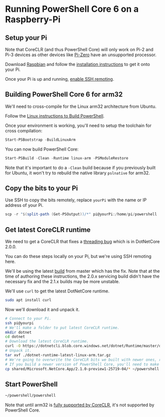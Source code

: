 # Running PowerShell Core 6 on a Raspberry-Pi

## Setup your Pi

Note that CoreCLR (and thus PowerShell Core) will only work on Pi-2 and Pi-3 devices as other devices
like [Pi-Zero](https://github.com/dotnet/coreclr/issues/10605) have an unsupported processor.

Download [Raspbian](https://www.raspberrypi.org/downloads/raspbian/) and follow the [installation instructions](https://www.raspberrypi.org/documentation/installation/installing-images/README.md) to get it onto your Pi.

Once your Pi is up and running, [enable SSH remoting](https://www.raspberrypi.org/documentation/remote-access/ssh/).

## Building PowerShell Core 6 for arm32

We'll need to cross-compile for the Linux arm32 architecture from Ubuntu.

Follow the [Linux instructions to Build PowerShell](https://github.com/PowerShell/PowerShell/blob/master/docs/building/linux.md).

Once your environment is working, you'll need to setup the toolchain for cross compilation:

```powershell
Start-PSBootstrap -BuildLinuxArm
```

You can now build PowerShell Core:

```powershell
Start-PSBuild -Clean -Runtime linux-arm -PSModuleRestore
```

Note that it's important to do a `-Clean` build because if you previously built for Ubuntu, it won't try to rebuild the native library `pslnative` for arm32.

## Copy the bits to your Pi

Use SSH to copy the bits remotely, replace `yourPi` with the name or IP address of your Pi.

```powershell
scp -r "$(split-path (Get-PSOutput))/*" pi@yourPi:/home/pi/powershell
```

## Get latest CoreCLR runtime

We need to get a CoreCLR that fixes a [threading bug](https://github.com/dotnet/coreclr/pull/13922) which is in DotNetCore 2.0.0.

You can do these steps locally on your Pi, but we're using SSH remoting here.

We'll be using the latest [build](https://github.com/dotnet/core-setup#daily-builds) from master which has the fix.
Note that at the time of authoring these instructions, the 2.0.x servicing build didn't have the necessary fix and the 2.1.x builds may be more unstable.

We'll use `curl` to get the latest DotNetCore runtime.

```bash
sudo apt install curl
```

Now we'll download it and unpack it.

```bash
# Connect to your Pi.
ssh pi@yourpi
# We'll make a folder to put latest CoreCLR runtime.
mkdir dotnet
cd dotnet
# Download the latest CoreCLR runtime.
curl -O https://dotnetcli.blob.core.windows.net/dotnet/Runtime/master/dotnet-runtime-latest-linux-arm.tar.gz
# Unpack it.
tar xvf ./dotnet-runtime-latest-linux-arm.tar.gz
# We're going to overwrite the CoreCLR bits we built with newer ones, replace the version named folder below as appropriate.
# If you build a newer version of PowerShell Core, you'll need to make sure you get latest CoreCLR runtime otherwise you may hit a segmentation fault.
cp shared/Microsoft.NetCore.App/2.1.0-preview1-25719-04/* ~/powershell
```

## Start PowerShell

```bash
~/powershell/powershell
```

Note that until arm32 is [fully supported by CoreCLR](https://github.com/dotnet/coreclr/issues/3977), it's not supported by PowerShell Core.
